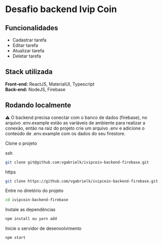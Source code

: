 
# Desafio backend Ivip Coin


## Funcionalidades

- Cadastrar tarefa
- Editar tarefa
- Atualizar tarefa
- Deletar tarefa


## Stack utilizada

**Front-end:** ReactJS, MaterialUI, Typescript <br>
**Back-end:** NodeJS, Firebase

    
## Rodando localmente

⚠️ O backend precisa conectar com o banco de dados (firebase), no arquivo .env.example estão as variáveis de ambiente para realizar a conexão, então na raiz do projeto crie um arquivo .env e adicione o conteúdo de .env.example com os dados do seu firestore.

Clone o projeto

ssh
```bash
git clone git@github.com:vgabrielk/ivipcoin-backend-firebase.git
```

https

```bash
git clone https://github.com/vgabrielk/ivipcoin-backend-firebase.git
```


Entre no diretório do projeto

```bash
cd ivipcoin-backend-firebase
```

Instale as dependências

```bash
npm install ou yarn add
```

Inicie o servidor de desenvolvimento

```bash
npm start
```

